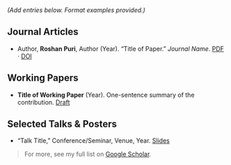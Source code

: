 

*(Add entries below. Format examples provided.)*

## Journal Articles
- Author, **Roshan Puri**, Author (Year). “Title of Paper.” *Journal Name*. [PDF](#) · [DOI](#)

## Working Papers
- **Title of Working Paper** (Year). One-sentence summary of the contribution. [Draft](#)

## Selected Talks & Posters
- “Talk Title,” Conference/Seminar, Venue, Year. [Slides](#)

> For more, see my full list on
[Google Scholar](https://scholar.google.com/citations?user=Vcx8ZqsAAAAJ&hl=en).

